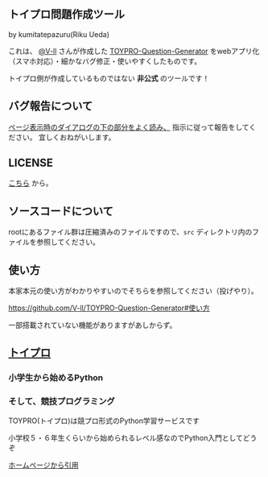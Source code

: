 ## トイプロ問題作成ツール
by kumitatepazuru(Riku Ueda)

これは、 [@V-ll](https://github.com/V-ll) さんが作成した [TOYPRO-Question-Generator](https://github.com/V-ll/TOYPRO-Question-Generator) をwebアプリ化（スマホ対応）・細かなバグ修正・使いやすくしたものです。

トイプロ側が作成しているものではない **非公式** のツールです！

## バグ報告について
[ページ表示時のダイアログの下の部分をよく読み、](https://kumitatepazuru.github.io/toy_pro_mondai_sakusei/index.html) 指示に従って報告をしてください。
宜しくおねがいします。

## LICENSE
[こちら](https://github.com/kumitatepazuru/toy_pro_mondai_sakusei) から。

## ソースコードについて
rootにあるファイル群は圧縮済みのファイルですので、`src` ディレクトリ内のファイルを参照してください。

## 使い方
本家本元の使い方がわかりやすいのでそちらを参照してください（投げやり）。

https://github.com/V-ll/TOYPRO-Question-Generator#使い方

一部搭載されていない機能がありますがあしからず。

## [トイプロ](https://www.toy-pro.net/)

### 小学生から始めるPython
### そして、競技プログラミング

TOYPRO(トイプロ)は競プロ形式のPython学習サービスです

小学校５・６年生くらいから始められるレベル感なのでPython入門としてどうぞ

[ホームページから引用](https://www.toy-pro.net/)